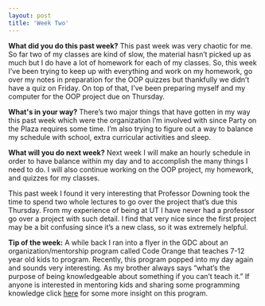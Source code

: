 ```yaml
---
layout: post
title: 'Week Two'
---
```


**What did you do this past week?**
This past week was very chaotic for me. So far two of my classes are kind of slow, the material hasn’t picked up as much but I do have a lot of homework for each of my classes. So, this week I’ve been trying to keep up with everything and work on my homework, go over my notes in preparation for the OOP quizzes but thankfully we didn’t have a quiz on Friday.  On top of that, I’ve been preparing myself and my computer for the OOP project due on Thursday.

**What's in your way?**
There’s two major things that have gotten in my way this past week which were the organization I’m involved with since Party on the Plaza requires some time. I’m also trying to figure out a way to balance my schedule with school, extra curricular activities and sleep. 

**What will you do next week?**
Next week I will make an hourly schedule in order to have balance within my day and to accomplish the many things I need to do. I will also continue working on the OOP project, my homework, and quizzes for my classes.

This past week I found it very interesting that Professor Downing took the time to spend two whole lectures to go over the project that’s due this Thursday. From my experience of being at UT I have never had a professor go over a project with such detail. I find that very nice since the first project may be a bit confusing since it’s a new class, so it was extremely helpful. 

**Tip of the week:**
A while back I ran into a flyer in the GDC about an organization/mentorship program called Code Orange that teaches 7-12 year old kids to program. Recently, this program popped into my day again and sounds very interesting. As my brother always says “what’s the purpose of being knowledgeable about something if you can’t teach it.” If anyone is interested in mentoring kids and sharing some programming knowledge click [here]( https://login.cs.utexas.edu/news/2016/code-orange-teaches-children-how-code-use-technology) for some more insight on this program.
